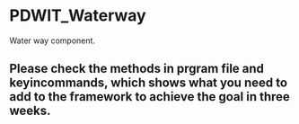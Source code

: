# PDWIT_Waterway
Water way component.
## Please check the methods in prgram file and keyincommands, which shows what you need to add to the framework to achieve the goal in three weeks.

